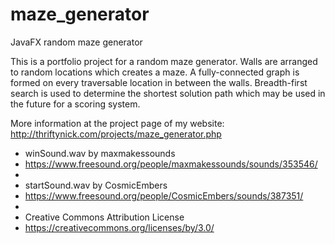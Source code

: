 # maze_generator
JavaFX random maze generator

This is a portfolio project for a random maze generator.  Walls are arranged to random locations which creates a maze.  A fully-connected graph is formed on every traversable location in between the walls.  Breadth-first search is used to determine the shortest solution path which may be used in the future for a scoring system.

More information at the project page of my website: http://thriftynick.com/projects/maze_generator.php

 * winSound.wav by maxmakessounds
 * https://www.freesound.org/people/maxmakessounds/sounds/353546/
 * 
 * startSound.wav by CosmicEmbers
 * https://www.freesound.org/people/CosmicEmbers/sounds/387351/
 * 
 * Creative Commons Attribution License
 * https://creativecommons.org/licenses/by/3.0/
